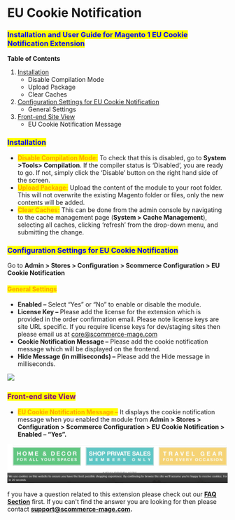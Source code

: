 # EU Cookie Notification

### <mark style="color:blue;">Installation and User Guide for Magento 1 EU Cookie Notification Extension</mark>

**Table of Contents**

1. [Installation ](eu-cookie-notification.md#\_bookmark0)
   * Disable Compilation Mode&#x20;
   * Upload Package&#x20;
   * Clear Caches&#x20;
2. [Configuration Settings for EU Cookie Notification ](eu-cookie-notification.md#\_bookmark4)
   * General Settings&#x20;
3. [Front-end Site View ](eu-cookie-notification.md#\_bookmark6)
   * EU Cookie Notification Message&#x20;

### <mark style="color:blue;">Installation</mark> <a href="#_bookmark0" id="_bookmark0"></a>

* <mark style="color:orange;">**Disable Compilation Mode:**</mark> To check that this is disabled, go to **System >Tools> Compilation**. If the compiler status is ‘Disabled’, you are ready to go. If not, simply click the ‘Disable’ button on the right hand side of the screen.
* <mark style="color:orange;">**Upload Package:**</mark> Upload the content of the module to your root folder. This will not overwrite the existing Magento folder or files, only the new contents will be added.
* <mark style="color:orange;">**Clear Caches:**</mark> This can be done from the admin console by navigating to the cache management page (**System > Cache Management**), selecting all caches, clicking ‘refresh’ from the drop-down menu, and submitting the change.

### <mark style="color:blue;">Configuration Settings for EU Cookie Notification</mark> <a href="#_bookmark4" id="_bookmark4"></a>

Go to **Admin > Stores > Configuration > Scommerce Configuration > EU Cookie Notification**

#### <mark style="color:orange;">General Settings</mark> <a href="#_bookmark5" id="_bookmark5"></a>

* **Enabled –** Select “Yes” or “No” to enable or disable the module.
* **License Key –** Please add the license for the extension which is provided in the order confirmation email. Please note license keys are site URL specific. If you require license keys for dev/staging sites then please email us at [core@scommerce-mage.com](mailto:core@scommerce-mage.com)
* **Cookie Notification Message –** Please add the cookie notification message which will be displayed on the frontend.
* **Hide Message (in milliseconds) –** Please add the Hide message in milliseconds.

![](../../.gitbook/assets/eu\_general.jpg)

### <mark style="color:purple;">Front-end site View</mark> <a href="#_bookmark6" id="_bookmark6"></a>

* <mark style="color:orange;">**EU Cookie Notification Message –**</mark> It displays the cookie notification message when you enabled the module from **Admin > Stores > Configuration > Scommerce Configuration > EU Cookie Notification > Enabled – “Yes”.**

![](<../../.gitbook/assets/2 (35)>)

f you have a question related to this extension please check out our [**FAQ Section**](https://www.scommerce-mage.com/magento-eu-cookie-compliance.html#faq) first. If you can't find the answer you are looking for then please contact [**support@scommerce-mage.com**](mailto:core@scommerce-mage.com)**.**

